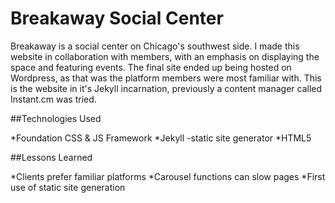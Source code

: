# Breakaway Social Center

Breakaway is a social center on Chicago's southwest side. I made this website in collaboration with members, with an emphasis on displaying the space and featuring events. The final site ended up being hosted on Wordpress, as that was the platform members were most familiar with. This is the website in it's Jekyll incarnation, previously a content manager called Instant.cm was tried.

##Technologies Used

*Foundation CSS & JS Framework
*Jekyll -static site generator
*HTML5

##Lessons Learned

*Clients prefer familiar platforms
*Carousel functions can slow pages
*First use of static site generation
